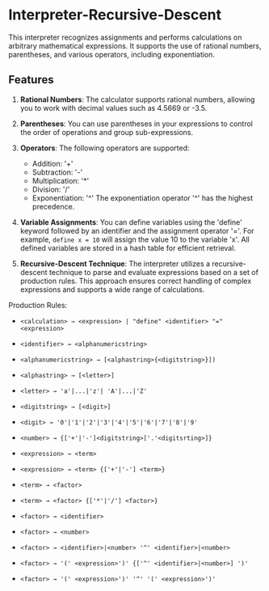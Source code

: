 # Interpreter-Recursive-Descent

This interpreter recognizes assignments and performs calculations on arbitrary mathematical expressions. It supports the use of rational numbers, parentheses, and various operators, including exponentiation.

## Features

1. **Rational Numbers**: The calculator supports rational numbers, allowing you to work with decimal values such as 4.5669 or -3.5.

2. **Parentheses**: You can use parentheses in your expressions to control the order of operations and group sub-expressions.

3. **Operators**: The following operators are supported:
   - Addition: '+'
   - Subtraction: '-'
   - Multiplication: '*'
   - Division: '/'
   - Exponentiation: '^'
   The exponentiation operator '^' has the highest precedence.

4. **Variable Assignments**: You can define variables using the 'define' keyword followed by an identifier and the assignment operator '='. For example, `define x = 10` will assign the value 10 to the variable 'x'. All defined variables are stored in a hash table for efficient retrieval.

5. **Recursive-Descent Technique**: The interpreter utilizes a recursive-descent technique to parse and evaluate expressions based on a set of production rules. This approach ensures correct handling of complex expressions and supports a wide range of calculations.

Production Rules:

- `<calculation> → <expression> | "define" <identifier> "=" <expression>`
- `<identifier> → <alphanumericstring>`
- `<alphanumericstring> → [<alphastring>{<digitstring>}])`
- `<alphastring> → [<letter>]`
- `<letter> → 'a'|...|'z'| 'A'|...|'Z'`
- `<digitstring> → [<digit>]`
- `<digit> → '0'|'1'|'2'|'3'|'4'|'5'|'6'|'7'|'8'|'9'`
- `<number> → {['+'|'-']<digitstring>['.'<digitsrting>]}`

- `<expression> → <term>`
- `<expression> → <term> {['+'|'-'] <term>}`
- `<term> → <factor>`
- `<term> → <factor> {['*'|'/'] <factor>}`
- `<factor> → <identifier>`
- `<factor> → <number>`
- `<factor> → <identifier>|<number> '^' <identifier>|<number>`
- `<factor> → '(' <expression>')' {['^' <identifier>|<number>] ')'`
- `<factor> → '(' <expression>')' '^' '(' <expression>')'`

